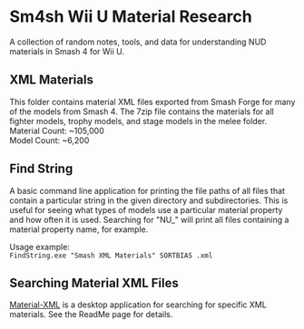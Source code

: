 # Sm4sh Wii U Material Research
A collection of random notes, tools, and data for understanding NUD materials in
Smash 4 for Wii U.

## XML Materials
This folder contains material XML files exported from Smash Forge for many of
the models from Smash 4. The 7zip file contains the materials for all fighter
models, trophy models, and stage models in the melee folder.
Material Count: ~105,000  
Model Count: ~6,200  

## Find String
A basic command line application for printing the file paths of all files that
contain a particular string in the given directory and subdirectories. This is
useful for seeing what types of models use a particular material property and
how often it is used. Searching for "NU_" will print all files containing a
material property name, for example.

Usage example:  
`FindString.exe "Smash XML Materials" SORTBIAS .xml`   

## Searching Material XML Files
[Material-XML](https://github.com/ScanMountGoat/Smash-Material-XML) is a desktop application for
searching for specific XML materials. See the ReadMe page for details.
